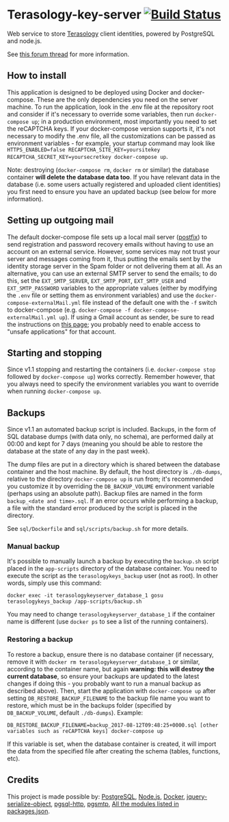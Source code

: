 # Terasology-key-server [![Build Status](https://travis-ci.org/gianluca-nitti/terasology-key-server.svg?branch=master)](https://travis-ci.org/gianluca-nitti/terasology-key-server)

Web service to store [Terasology](https://github.com/MovingBlocks/Terasology) client identities, powered by PostgreSQL and node.js.

See [this forum thread](http://forum.terasology.org/threads/client-identity-cloud-storage-service.1846/) for more information.

## How to install
This application is designed to be deployed using Docker and docker-compose. These are the only dependencies you need on the server machine. To run the application, look in the .env file at the repository root and consider if it's necessary to override some variables, then run `docker-compose up`; in a production environment, most importantly you need to set the reCAPTCHA keys. If your docker-compose version supports it, it's not necessary to modify the .env file, all the customizations can be passed as environment variables - for example, your startup command may look like `HTTPS_ENABLED=false RECAPTCHA_SITE_KEY=yoursitekey RECAPTCHA_SECRET_KEY=yoursecretkey docker-compose up`.

Note: destroying (`docker-compose rm`, `docker rm` or similar) the database container **will delete the database data too**. If you have relevant data in the database (i.e. some users actually registered and uploaded client identities) you first need to ensure you have an updated backup (see below for more information).

## Setting up outgoing mail
The default docker-compose file sets up a local mail server ([postfix](http://www.postfix.org/)) to send registration and password recovery emails without having to use an account on an external service. However, some services may not trust your server and messages coming from it, thus putting the emails sent by the identity storage server in the Spam folder or not delivering them at all. As an alternative, you can use an external SMTP server to send the emails; to do this, set the `EXT_SMTP_SERVER`, `EXT_SMTP_PORT`, `EXT_SMTP_USER` and `EXT_SMTP_PASSWORD` variables to the appropriate values (either by modifying the `.env` file or setting them as environment variables) and use the `docker-compose-externalMail.yml` file instead of the default one with the `-f` switch to docker-compose (e.g. `docker-compose -f docker-compose-externalMail.yml up`). If using a Gmail account as sender, be sure to read the instructions on [this page](https://support.google.com/a/answer/176600); you probably need to enable access to "unsafe applications" for that account.

## Starting and stopping
Since v1.1 stopping and restarting the containers (i.e. `docker-compose stop` followed by `docker-compose up`) works correctly. Remember however, that you always need to specify the environment variables you want to override when running `docker-compose up`.

## Backups
Since v1.1 an automated backup script is included. Backups, in the form of SQL database dumps (with data only, no schema), are performed daily at 00:00 and kept for 7 days (meaning you should be able to restore the database at the state of any day in the past week).

The dump files are put in a directory which is shared between the database container and the host machine. By default, the host directory is `./db-dumps`, relative to the directory `docker-compose up` is run from; it's recommended you customize it by overriding the `DB_BACKUP_VOLUME` environment variable (perhaps using an absolute path). Backup files are named in the form `backup_<date and time>.sql`. If an error occurs while performing a backup, a file with the standard error produced by the script is placed in the directory.

See `sql/Dockerfile` and `sql/scripts/backup.sh` for more details.

### Manual backup
It's possible to manually launch a backup by executing the `backup.sh` script placed in the `app-scripts` directory of the database container.
You need to execute the script as the `terasologykeys_backup` user (not as root). In other words, simply use this command:

`docker exec -it terasologykeyserver_database_1 gosu terasologykeys_backup /app-scripts/backup.sh`

You may need to change `terasologykeyserver_database_1` if the container name is different (use `docker ps` to see a list of the running containers).

### Restoring a backup
To restore a backup, ensure there is no database container (if necessary, remove it with `docker rm terasologykeyserver_database_1` or similar, according to the container name, but again **warning: this will destroy the current database**, so ensure your backups are updated to the latest changes if doing this - you probably want to run a manual backup as described above). Then, start the application with `docker-compose up` after setting `DB_RESTORE_BACKUP_FILENAME` to the backup file name you want to restore, which must be in the backups folder (specified by `DB_BACKUP_VOLUME`, default `./db-dumps`). Example:

`DB_RESTORE_BACKUP_FILENAME=backup_2017-08-12T09:48:25+0000.sql [other variables such as reCAPTCHA keys] docker-compose up`

If this variable is set, when the database container is created, it will import the data from the specified file after creating the schema (tables, functions, etc).

## Credits
This project is made possible by: <a href="https://www.postgresql.org/">PostgreSQL</a>, <a href="https://nodejs.org/">Node.js</a>, <a href="https://www.docker.com/">Docker</a>,
<a href="https://github.com/macek/jquery-serialize-object">jquery-serialize-object</a>, <a href="https://github.com/pramsey/pgsql-http">pgsql-http</a>, <a href="https://github.com/asotolongo/pgsmtp">pgsmtp</a>,
<a href="https://github.com/gianluca-nitti/terasology-key-server/blob/master/webapp/package.json">All the modules listed in packages.json</a>.
